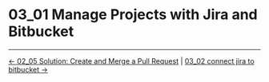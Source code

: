 # 03_01 Manage Projects with Jira and Bitbucket
<!-- FooterStart -->
---
[← 02_05 Solution: Create and Merge a Pull Request](../../ch2_working_with_branches_and_pull_requests/02_05_solution_create_and_merge_a_pull_request/README.md) | [03_02 connect jira to bitbucket →](../03_02_connect_jira_to_bitbucket/README.md)
<!-- FooterEnd -->
